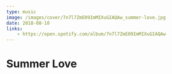 ```yaml
---
type: music
image: /images/cover/7n7l7ZmE09ImMIXuGIAQAw_summer-love.jpg
date: 2018-08-10
links:
    - https://open.spotify.com/album/7n7l7ZmE09ImMIXuGIAQAw
---
```


# Summer Love
